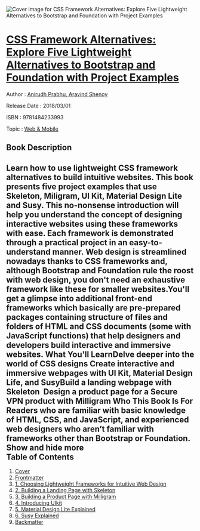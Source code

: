 ![Cover image for CSS Framework Alternatives: Explore Five Lightweight Alternatives to Bootstrap and Foundation with Project Examples](https://imgdetail.ebookreading.net/cover/cover/software_development/EB9781484233993.jpg)

[CSS Framework Alternatives: Explore Five Lightweight Alternatives to Bootstrap and Foundation with Project Examples](https://ebookreading.net/view/book/CSS+Framework+Alternatives%3A+Explore+Five+Lightweight+Alternatives+to+Bootstrap+and+Foundation+with+Project+Examples-EB9781484233993_1.html "CSS Framework Alternatives: Explore Five Lightweight Alternatives to Bootstrap and Foundation with Project Examples")
====================================================================================================================

Author : [Anirudh Prabhu](https://ebookreading.net/search/author/Anirudh+Prabhu),[ Aravind Shenoy](https://ebookreading.net/search/author/+Aravind+Shenoy)

Release Date : 2018/03/01

ISBN : 9781484233993

Topic : [Web & Mobile](https://ebookreading.net/search/category/web-mobile)

Book Description
-----------------

 Learn how to use lightweight CSS framework alternatives to build intuitive websites. This book presents five project examples that use Skeleton, Miligram, UI Kit, Material Design Lite and Susy. This no-nonsense introduction will help you understand the concept of designing interactive websites using these frameworks with ease. Each framework is demonstrated through a practical project in an easy-to-understand manner. Web design is streamlined nowadays thanks to CSS frameworks and, although Bootstrap and Foundation rule the roost with web design, you don't need an exhaustive framework like these for smaller websites.You'll get a glimpse into additional front-end frameworks which basically are pre-prepared packages containing structure of files and folders of HTML and CSS documents (some with JavaScript functions) that help designers and developers build interactive and immersive websites. What You'll LearnDelve deeper into the world of CSS designs Create interactive and immersive webpages with UI Kit, Material Design Life, and SusyBuild a landing webpage with Skeleton  Design a product page for a Secure VPN product with Milligram Who This Book Is For
Readers who are familiar with basic knowledge of HTML, CSS, and JavaScript, and experienced web designers who aren’t familiar with frameworks other than Bootstrap or Foundation.
        Show and hide more                
Table of Contents
-----------------

1. [Cover](https://ebookreading.net/view/book/CSS+Framework+Alternatives%3A+Explore+Five+Lightweight+Alternatives+to+Bootstrap+and+Foundation+with+Project+Examples-EB9781484233993_1.html)
1. [Frontmatter](https://ebookreading.net/view/book/CSS+Framework+Alternatives%3A+Explore+Five+Lightweight+Alternatives+to+Bootstrap+and+Foundation+with+Project+Examples-EB9781484233993_2.html)
1. [1. Choosing Lightweight Frameworks for Intuitive Web Design](https://ebookreading.net/view/book/CSS+Framework+Alternatives%3A+Explore+Five+Lightweight+Alternatives+to+Bootstrap+and+Foundation+with+Project+Examples-EB9781484233993_3.html)
1. [2. Building a Landing Page with Skeleton](https://ebookreading.net/view/book/CSS+Framework+Alternatives%3A+Explore+Five+Lightweight+Alternatives+to+Bootstrap+and+Foundation+with+Project+Examples-EB9781484233993_4.html)
1. [3. Building a Product Page with Milligram](https://ebookreading.net/view/book/CSS+Framework+Alternatives%3A+Explore+Five+Lightweight+Alternatives+to+Bootstrap+and+Foundation+with+Project+Examples-EB9781484233993_5.html)
1. [4. Introducing UIkit](https://ebookreading.net/view/book/CSS+Framework+Alternatives%3A+Explore+Five+Lightweight+Alternatives+to+Bootstrap+and+Foundation+with+Project+Examples-EB9781484233993_6.html)
1. [5. Material Design Lite Explained](https://ebookreading.net/view/book/CSS+Framework+Alternatives%3A+Explore+Five+Lightweight+Alternatives+to+Bootstrap+and+Foundation+with+Project+Examples-EB9781484233993_7.html)
1. [6. Susy Explained](https://ebookreading.net/view/book/CSS+Framework+Alternatives%3A+Explore+Five+Lightweight+Alternatives+to+Bootstrap+and+Foundation+with+Project+Examples-EB9781484233993_8.html)
1. [Backmatter](https://ebookreading.net/view/book/CSS+Framework+Alternatives%3A+Explore+Five+Lightweight+Alternatives+to+Bootstrap+and+Foundation+with+Project+Examples-EB9781484233993_9.html)

